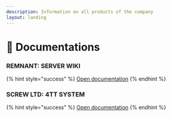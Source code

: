 ```yaml
---
description: Information on all products of the company
layout: landing
---
```


# 🔩 Documentations

### REMNANT: SERVER WIKI

{% hint style="success" %}
[Open documentation](remnant-server/about.md)
{% endhint %}

### SCREW LTD: 4TT SYSTEM

{% hint style="success" %}
[Open documentation](4tt/about.md)
{% endhint %}
